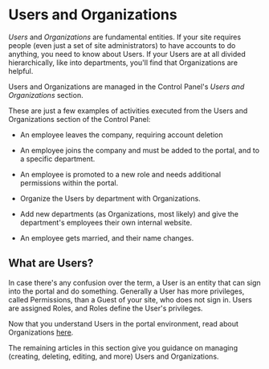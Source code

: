# Users and Organizations

*Users* and *Organizations* are fundamental entities. If your site requires people (even just a set of site administrators) to have accounts to do anything, you need to know about Users. If your Users are at all divided hierarchically, like into departments, you'll find that Organizations are helpful. 

Users and Organizations are managed in the Control Panel's *Users and Organizations* section.

These are just a few examples of activities executed from the Users and Organizations section of the Control Panel: 

- An employee leaves the company, requiring account deletion

- An employee joins the company and must be added to the portal, and to a specific department.

- An employee is promoted to a new role and needs additional permissions within the portal.

- Organize the Users by department with Organizations.

- Add new departments (as Organizations, most likely) and give the department's employees their own internal website.

- An employee gets married, and their name changes.

## What are Users?

In case there's any confusion over the term, a User is an entity that can sign into the portal and do something. Generally a User has more privileges, called Permissions, than a Guest of your site, who does not sign in. Users are assigned Roles, and Roles define the User's privileges.

Now that you understand Users in the portal environment, read about Organizations [here](./04-organizations.md).

The remaining articles in this section give you guidance on managing (creating, deleting, editing, and more) Users and Organizations.
